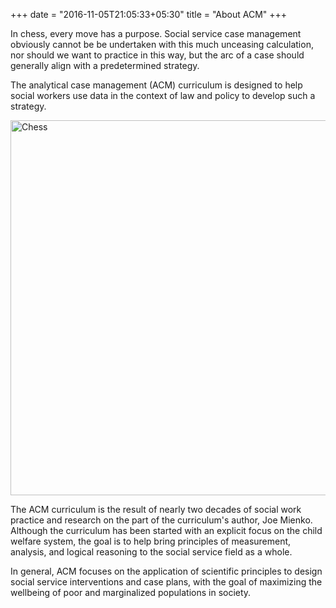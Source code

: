 +++
date = "2016-11-05T21:05:33+05:30"
title = "About ACM"
+++

In chess, every move has a purpose. Social service case management obviously cannot be be undertaken with this much unceasing calculation, nor should we want to practice in this way, but the arc of a case should generally align with a predetermined strategy. 

The analytical case management (ACM) curriculum is designed to help social workers use data in the context of law and policy to develop such a strategy. 

<img src="/img/chess.jpg" alt="Chess" style="width: 600px;"/>

The ACM curriculum is the result of nearly two decades of social work practice and research on the part of the curriculum's author, Joe Mienko. Although the curriculum has been started with an explicit focus on the child welfare system, the goal is to help bring principles of measurement, analysis, and logical reasoning to the social service field as a whole. 

In general, ACM focuses on the application of scientific principles to design social service interventions and case plans, with the goal of maximizing the wellbeing of poor and marginalized populations in society.

[1]: /img/chess.jpg